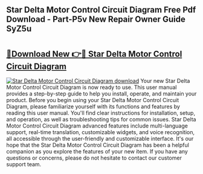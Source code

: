 ## Star Delta Motor Control Circuit Diagram Free Pdf Download - Part-P5v New Repair Owner Guide SyZ5u

# <h2><a href="http://dfl0bs.blite.top/?on=Star+Delta+Motor+Control+Circuit+Diagram">🔗Download New 👉🔴 Star Delta Motor Control Circuit Diagram</a></h2>

[![Star Delta Motor Control Circuit Diagram download](https://i.imgur.com/lujVjoI.png)](http://dfl0bs.blite.top/?on=Star+Delta+Motor+Control+Circuit+Diagram)
Your new Star Delta Motor Control Circuit Diagram is now ready to use. This user manual provides a step-by-step guide to help you install, operate, and maintain your product. Before you begin using your Star Delta Motor Control Circuit Diagram, please familiarize yourself with its functions and features by reading this user manual. You'll find clear instructions for installation, setup, and operation, as well as troubleshooting tips for common issues. Star Delta Motor Control Circuit Diagram advanced features include multi-language support, real-time translation, customizable widgets, and voice recognition, all accessible through the user-friendly and customizable interface. It's our hope that the Star Delta Motor Control Circuit Diagram has been a helpful companion as you explore the features of your new item. If you have any questions or concerns, please do not hesitate to contact our customer support team.
